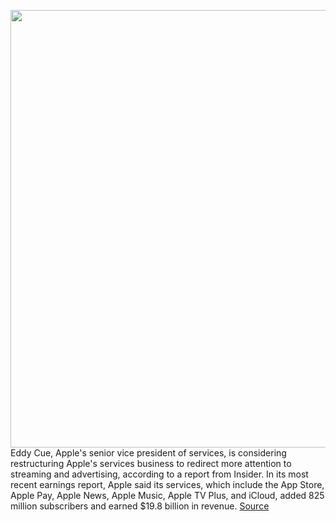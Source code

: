 <img src='https://cdn.vox-cdn.com/thumbor/I0LkoJ324qcIhlXotcY4Do1XO0E=/0x0:2040x1360/1200x800/filters:focal(857x517:1183x843)/cdn.vox-cdn.com/uploads/chorus_image/image/70853198/acastro_180604_1777_apple_wwdc_0002.0.jpg' width='700px' /><br/>
Eddy Cue, Apple's senior vice president of services, is considering restructuring Apple's services business to redirect more attention to streaming and advertising, according to a report from Insider. In its most recent earnings report, Apple said its services, which include the App Store, Apple Pay, Apple News, Apple Music, Apple TV Plus, and iCloud, added 825 million subscribers and earned $19.8 billion in revenue.
<a href='https://www.theverge.com/2022/5/10/23065290/apple-streaming-advertising-services-peter-stern-eddy-cue'> Source <a/>